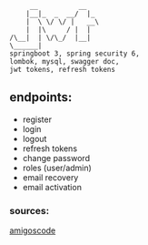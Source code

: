 
~~~
     __          __   
    |__|_  _  __/  |_ 
    |  \ \/ \/ |   __\
    |  |\     / |  |  
/\__|  | \/\_/  |__|  
\______|
springboot 3, spring security 6, 
lombok, mysql, swagger doc,
jwt tokens, refresh tokens
~~~

## endpoints:

- register
- login
- logout
- refresh tokens
- change password
- roles (user/admin)
- email recovery
- email activation

### sources:
[amigoscode](https://www.youtube.com/watch?v=KxqlJblhzfI)
